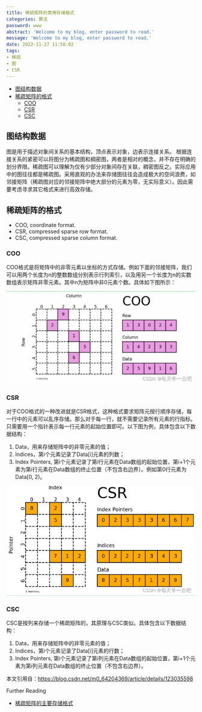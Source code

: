```yaml
---
title: 稀疏矩阵的常用存储格式
categories: 算法
password: www
abstract: 'Welcome to my blog, enter password to read.'
message: 'Welcome to my blog, enter password to read.'
date: 2022-11-27 11:58:02
tags:
- 稀疏
- 图
- CSR
---
```


<!-- TOC -->

- [图结构数据](#图结构数据)
- [稀疏矩阵的格式](#稀疏矩阵的格式)
	- [COO](#coo)
	- [CSR](#csr)
	- [CSC](#csc)

<!-- /TOC -->

## 图结构数据

图是用于描述对象间关系的基本结构，顶点表示对象，边表示连接关系。
根据连接关系的紧密可以将图分为稀疏图和稠密图，两者是相对的概念，并不存在明确的划分界限。稀疏图可以理解为仅有少部分对象间存在关联，稠密图反之。实际应用中的图往往都是稀疏图。采用直观的办法来存储图往往会造成极大的空间浪费，如邻接矩阵（稀疏图对应的邻接矩阵中绝大部分的元素为零，无实际意义）。因此需要考虑寻求其它格式来进行高效存储。

## 稀疏矩阵的格式

- COO, coordinate format.
- CSR, compressed sparse row format.
- CSC, compressed sparse column format.

### COO

COO格式是将矩阵中的非零元素以坐标的方式存储。例如下面的邻接矩阵，我们可以用两个长度为n的整数数组分别表示行列索引，以及用另一个长度为n的实数数组表示矩阵非零元素。其中n为矩阵中非0元素个数。具体如下图所示：

![](./稀疏矩阵的常用存储格式/2022-11-27-12-00-27.png)

### CSR

对于COO格式的一种改进就是CSR格式，这种格式要求矩阵元按行顺序存储，每一行中的元素可以乱序存储。那么对于每一行，就不需要记录所有元素的行指标。只需要用一个指针表示每一行元素的起始位置即可。以下图为例，具体包含以下数据结构：

1. Data，用来存储矩阵中的非零元素的值；
2. Indices，第i个元素记录了Data[i]元素的列数；
3. Index Pointers, 第i个元素记录了第i行元素在Data数组的起始位置，第i+1个元素为第i行元素在Data数组的终止位置（不包含右边界）。例如第0行元素为Data[0, 2)。

![](./稀疏矩阵的常用存储格式/2022-11-27-12-03-06.png)

### CSC

CSC是按列来存储一个稀疏矩阵的，其原理与CSC类似。具体包含以下数据结构：

1. Data，用来存储矩阵中的非零元素的值；
2. Indices，第i个元素记录了Data[i]元素的行数；
3. Index Pointers, 第i个元素记录了第i列元素在Data数组的起始位置，第i+1个元素为第i列元素在Data数组的终止位置（不包含右边界）。

本文引用自：https://blog.csdn.net/m0_64204369/article/details/123035598

Further Reading

- [稀疏矩阵的主要存储格式](https://zhuanlan.zhihu.com/p/37525925)